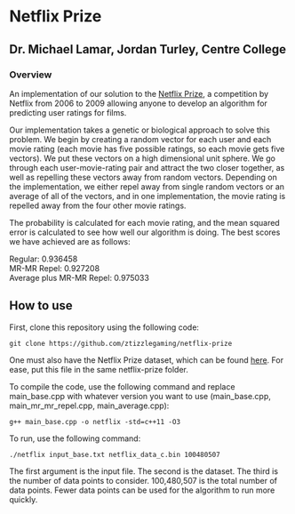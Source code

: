 # Netflix Prize 
## Dr. Michael Lamar, Jordan Turley, Centre College
### Overview

An implementation of our solution to the [Netflix Prize](https://en.wikipedia.org/wiki/Netflix_Prize), a competition by Netflix from 2006 to 2009 allowing anyone to develop an algorithm for predicting user ratings for films.

Our implementation takes a genetic or biological approach to solve this problem. We begin by creating a random vector for each user and each movie rating (each movie has five possible ratings, so each movie gets five vectors). We put these vectors on a high dimensional unit sphere. We go through each user-movie-rating pair and attract the two closer together, as well as repelling these vectors away from random vectors. Depending on the implementation, we either repel away from single random vectors or an average of all of the vectors, and in one implementation, the movie rating is repelled away from the four other movie ratings.

The probability is calculated for each movie rating, and the mean squared error is calculated to see how well our algorithm is doing. The best scores we have achieved are as follows:

Regular: 0.936458  
MR-MR Repel: 0.927208  
Average plus MR-MR Repel: 0.975033

## How to use
First, clone this repository using the following code:
```
git clone https://github.com/ztizzlegaming/netflix-prize
```
One must also have the Netflix Prize dataset, which can be found [here](https://www.dropbox.com/s/32jbztb1evu3lk3/netflix_data_c.bin?dl=0). For ease, put this file in the same netflix-prize folder.

To compile the code, use the following command and replace main_base.cpp with whatever version you want to use (main_base.cpp, main_mr_mr_repel.cpp, main_average.cpp):
```
g++ main_base.cpp -o netflix -std=c++11 -O3
```

To run, use the following command:
```
./netflix input_base.txt netflix_data_c.bin 100480507
```
The first argument is the input file. The second is the dataset. The third is the number of data points to consider. 100,480,507 is the total number of data points. Fewer data points can be used for the algorithm to run more quickly.